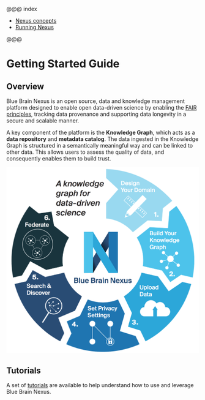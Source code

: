 @@@ index

* [Nexus concepts](nexus-concepts.md)
* [Running Nexus](running-nexus/index.md)

@@@

# Getting Started Guide

## Overview

Blue Brain Nexus is an open source, data and knowledge management platform designed to enable open data-driven science by enabling the [FAIR principles](https://www.go-fair.org/fair-principles/), tracking data provenance and supporting data longevity in a secure and scalable manner.

A key component of the platform is the **Knowledge Graph**, which acts as a **data repository** and **metadata catalog**. The data ingested in the Knowledge Graph is structured in a semantically meaningful way and can be linked to other data. This allows users to assess the quality of data, and consequently enables them to build trust.

![Nexus platform](./assets/nexus-infographics.png "Nexus platform")

## Tutorials

A set of [tutorials](../tutorial/index.html) are available to help understand how to use and leverage Blue Brain Nexus.

